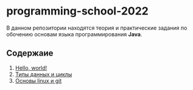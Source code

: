 # programming-school-2022

В данном репозитории находятся теория и практические задания по обочению основам языка программирования **Java**.

## Содержаие
1. [Hello, world!](./src/tasks/task1)
1. [Типы данных и циклы](./src/tasks/task2)
1. [Основы linux и git](./src/practices/practice1)
